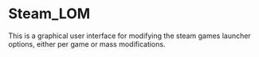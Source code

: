 # Steam_LOM
This is a graphical user interface for modifying the steam games launcher options, either per game or mass modifications.